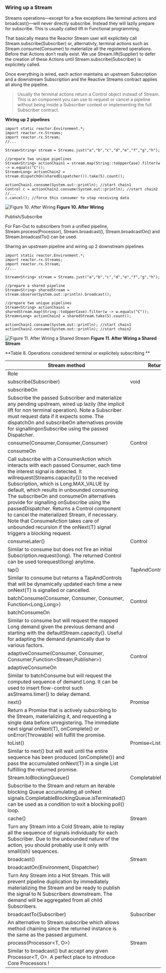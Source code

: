 
### Wiring up a Stream

Streams operations—except for a few exceptions like terminal actions and broadcast()—will never directly subscribe. Instead they will lazily prepare for subscribe. This is usually called lift in Functional programming.

That basically means the Reactor Stream user will explicitely call Stream.subscribe(Subscriber) or, alternativly, terminal actions such as Stream.consume(Consumer) to materialize all the registered operations. Before that Actions don’t really exist. We use Stream.lift(Supplier) to defer the creation of these Actions until Stream.subscribe(Subscriber) is explicitely called.

Once everything is wired, each action maintains an upstream Subscription and a downstream Subscription and the Reactive Streams contract applies all along the pipeline.

> Usually the terminal actions return a Control object instead of Stream. This is an component you can use to request or cancel a pipeline without being inside a Subscriber context or implementing the full Subscriber contract.

**Wiring up 2 pipelines**

```
import static reactor.Environment.*;
import reactor.rx.Streams;
import reactor.rx.Stream;
//...

Stream<String> stream = Streams.just("a","b","c","d","e","f","g","h");

//prepare two unique pipelines
Stream<String> actionChain1 = stream.map(String::toUpperCase).filter(w -> w.equals("C"));
Stream<Long> actionChain2 = stream.dispatchOn(sharedDispatcher()).take(5).count();

actionChain1.consume(System.out::println); //start chain1
Control c = actionChain2.consume(System.out::println); //start chain2
//...
c.cancel(); //force this consumer to stop receiving data
```

![Figure 10. After Wiring](http://projectreactor.io/docs/reference/images/wiringup.png)
**Figure 10. After Wiring**

Publish/Subscribe

For Fan-Out to subscribers from a unified pipeline, Stream.process(Processor), Stream.broadcast(), Stream.broadcastOn() and Stream.broadcastTo() can be used.

Sharing an upstream pipeline and wiring up 2 downstream pipelines

```
import static reactor.Environment.*;
import reactor.rx.Streams;
import reactor.rx.Stream;
//...

Stream<String> stream = Streams.just("a","b","c","d","e","f","g","h");

//prepare a shared pipeline
Stream<String> sharedStream = stream.observe(System.out::println).broadcast();

//prepare two unique pipelines
Stream<String> actionChain1 = sharedStream.map(String::toUpperCase).filter(w -> w.equals("C"));
Stream<Long> actionChain2 = sharedStream.take(5).count();

actionChain1.consume(System.out::println); //start chain1
actionChain2.consume(System.out::println); //start chain2
```

![Figure 11. After Wiring a Shared Stream](http://projectreactor.io/docs/reference/images/broadcast.png)
**Figure 11. After Wiring a Shared Stream**

**Table 8. Operations considered terminal or explicitely subscribing
**

| Stream<T> method  | Return Type |
|-------------------|-------------|
| Role  |   |
| subscribe(Subscriber<T>)  | void  |
| subscribeOn |   |
| Subscribe the passed Subscriber<T> and materialize any pending upstream, wired up lazily (the implicit lift for non terminal operation). Note a Subscriber must request data if it expects some. The dispatchOn and subscribeOn alternatives provide for signallingonSubscribe using the passed Dispatcher. |   |
| consume(Consumer<T>,Consumer<T>,Consumer<T>)  | Control |
| consumeOn |   |
| Call subscribe with a ConsumerAction which interacts with each passed Consumer, each time the interest signal is detected. It willrequest(Streams.capacity()) to the received Subscription, which is Long.MAX_VALUE by default, which results in unbounded consuming. The subscribeOn and consumeOn alternatives provide for signalling onSubscribe using the passedDispatcher. Returns a Control component to cancel the materialized Stream, if necessary. Note that ConsumeAction takes care of unbounded recursion if the onNext(T) signal triggers a blocking request. |   |
| consumeLater()  | Control |
| Similar to consume but does not fire an initial Subscription.request(long). The returned Control can be used torequest(long) anytime. |   |
| tap() | TapAndControls  |
| Similar to consume but returns a TapAndControls that will be dynamically updated each time a new onNext(T) is signalled or cancelled. |   |
| batchConsume(Consumer<T>, Consumer<T>, Consumer<T>, Function<Long,Long>)  | Control |
| batchConsumeOn  |   |
| Similar to consume but will request the mapped Long demand given the previous demand and starting with the defaultStream.capacity(). Useful for adapting the demand dynamically due to various factors. |   |
| adaptiveConsume(Consumer<T>, Consumer<T>, Consumer<T>,Function<Stream<Long>,Publisher<Long>>) | Control |
| adaptiveConsumeOn |   |
| Similar to batchConsume but will request the computed sequence of demand Long. It can be used to insert flow-control such asStreams.timer() to delay demand.  |   |
| next()  | Promise<T>  |
| Return a Promise<T> that is actively subscribing to the Stream, materializing it, and requesting a single data before unregistering. The immediate next signal onNext(T), onComplete() or onError(Throwable) will fulfill the promise.  |   |
| toList()  | Promise<List<T>>  |
| Similar to next() but will wait until the entire sequence has been produced (onComplete()) and pass the accumulated onNext(T) in a single List<T> fulfilling the returned promise.  |   |
| Stream.toBlockingQueue()  | CompletableBlockingQueue<T> |
| Subscribe to the Stream and return an iterable blocking Queue<T> accumulating all onNext signals.CompletableBlockingQueue.isTerminated() can be used as a condition to exit a blocking poll() loop. |   |
| cache() | Stream<T> |
| Turn any Stream into a Cold Stream, able to replay all the sequence of signals individually for each Subscriber. Due to the unbounded nature of the action, you should probably use it only with small(ish) sequences.  |   |
| broadcast() | Stream<T> |
| broadcastOn(Environment, Dispatcher)  |   |
| Turn Any Stream into a Hot Stream. This will prevent pipeline duplication by immediately materializing the Stream and be ready to publish the signal to N Subscribers downstream. The demand will be aggregated from all child Subscribers. |   |
| broadcastTo(Subscriber<T>)  | Subscriber<T> |
| An alternative to Stream.subscribe which allows method chaining since the returned instance is the same as the passed argument. |   |
| process(Processor<T, O>)  | Stream<O> |
| Similar to broadcast() but accept any given Processor<T, O>. A perfect place to introduce Core Processors ! |   |